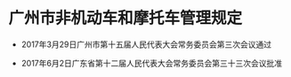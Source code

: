 # 广州市非机动车和摩托车管理规定

- 2017年3月29日广州市第十五届人民代表大会常务委员会第三次会议通过

- 2017年6月2日广东省第十二届人民代表大会常务委员会第三十三次会议批准

<!-- INFO END -->
